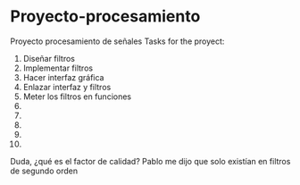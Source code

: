 # Proyecto-procesamiento
Proyecto procesamiento de señales
Tasks for the proyect:
1. Diseñar filtros
2. Implementar filtros
3. Hacer interfaz gráfica
4. Enlazar interfaz y filtros
5. Meter los filtros en funciones
6. 
7.
8.
9.
10.

Duda, ¿qué es el factor de calidad?
Pablo me dijo que solo existían en filtros de segundo orden
